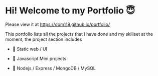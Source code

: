 # Hi! Welcome to my Portfolio :innocent:

Please view it at https://dom119.github.io/portfolio/

This portfolio lists all the projects that I have done and my skillset at the moment, the project section includes

- :cowboy_hat_face: Static web / UI

- :cold_face: Javascript Mini projects

- :exploding_head: Nodejs / Express / MongoDB / MySQL
